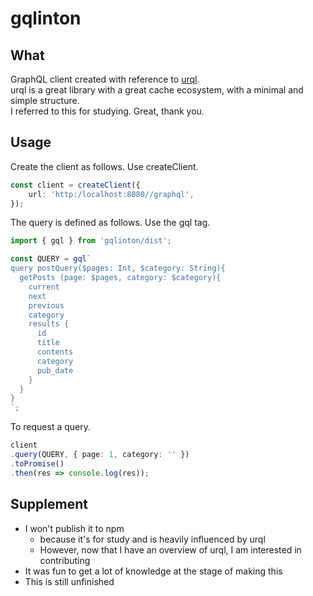 # gqlinton

## What

GraphQL client created with reference to [urql](https://github.com/FormidableLabs/urql).   
urql is a great library with a great cache ecosystem, with a minimal and simple structure.   
I referred to this for studying. Great, thank you.   


## Usage 

Create the client as follows. Use createClient.  

```ts
const client = createClient({
    url: 'http:/localhost:8080//graphql',
});
```

The query is defined as follows. Use the gql tag.  

```ts
import { gql } from 'gqlinton/dist';

const QUERY = gql`
query postQuery($pages: Int, $category: String){
  getPosts (page: $pages, category: $category){
    current
    next
    previous
    category
    results {
      id
      title
      contents
      category
      pub_date
    }
  }
}
`;
```

To request a query.

```ts
client
.query(QUERY, { page: 1, category: '' })
.toPromise()
.then(res => console.log(res));
```

## Supplement

- I won't publish it to npm
    - because it's for study and is heavily influenced by urql
    - However, now that I have an overview of urql, I am interested in contributing
- It was fun to get a lot of knowledge at the stage of making this
- This is still unfinished